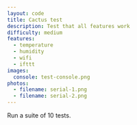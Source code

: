 ```yaml
---
layout: code
title: Cactus test
description: Test that all features work
difficulty: medium
features:
  - temperature
  - humidity
  - wifi
  - ifttt
images:
  console: test-console.png
photos:
  - filename: serial-1.png
  - filename: serial-2.png
---
```

Run a suite of 10 tests.
